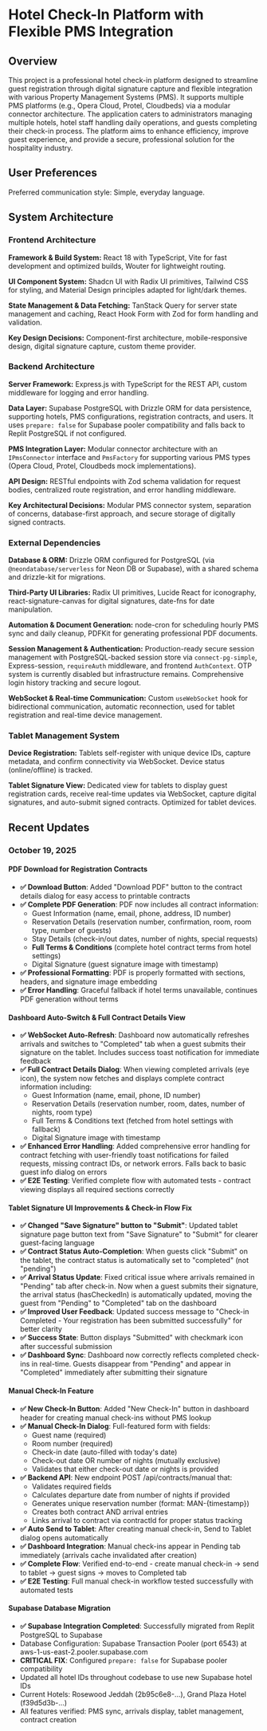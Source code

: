 # Hotel Check-In Platform with Flexible PMS Integration

## Overview

This project is a professional hotel check-in platform designed to streamline guest registration through digital signature capture and flexible integration with various Property Management Systems (PMS). It supports multiple PMS platforms (e.g., Opera Cloud, Protel, Cloudbeds) via a modular connector architecture. The application caters to administrators managing multiple hotels, hotel staff handling daily operations, and guests completing their check-in process. The platform aims to enhance efficiency, improve guest experience, and provide a secure, professional solution for the hospitality industry.

## User Preferences

Preferred communication style: Simple, everyday language.

## System Architecture

### Frontend Architecture

**Framework & Build System:** React 18 with TypeScript, Vite for fast development and optimized builds, Wouter for lightweight routing.

**UI Component System:** Shadcn UI with Radix UI primitives, Tailwind CSS for styling, and Material Design principles adapted for light/dark themes.

**State Management & Data Fetching:** TanStack Query for server state management and caching, React Hook Form with Zod for form handling and validation.

**Key Design Decisions:** Component-first architecture, mobile-responsive design, digital signature capture, custom theme provider.

### Backend Architecture

**Server Framework:** Express.js with TypeScript for the REST API, custom middleware for logging and error handling.

**Data Layer:** Supabase PostgreSQL with Drizzle ORM for data persistence, supporting hotels, PMS configurations, registration contracts, and users. It uses `prepare: false` for Supabase pooler compatibility and falls back to Replit PostgreSQL if not configured.

**PMS Integration Layer:** Modular connector architecture with an `IPmsConnector` interface and `PmsFactory` for supporting various PMS types (Opera Cloud, Protel, Cloudbeds mock implementations).

**API Design:** RESTful endpoints with Zod schema validation for request bodies, centralized route registration, and error handling middleware.

**Key Architectural Decisions:** Modular PMS connector system, separation of concerns, database-first approach, and secure storage of digitally signed contracts.

### External Dependencies

**Database & ORM:** Drizzle ORM configured for PostgreSQL (via `@neondatabase/serverless` for Neon DB or Supabase), with a shared schema and drizzle-kit for migrations.

**Third-Party UI Libraries:** Radix UI primitives, Lucide React for iconography, react-signature-canvas for digital signatures, date-fns for date manipulation.

**Automation & Document Generation:** node-cron for scheduling hourly PMS sync and daily cleanup, PDFKit for generating professional PDF documents.

**Session Management & Authentication:** Production-ready secure session management with PostgreSQL-backed session store via `connect-pg-simple`, Express-session, `requireAuth` middleware, and frontend `AuthContext`. OTP system is currently disabled but infrastructure remains. Comprehensive login history tracking and secure logout.

**WebSocket & Real-time Communication:** Custom `useWebSocket` hook for bidirectional communication, automatic reconnection, used for tablet registration and real-time device management.

### Tablet Management System

**Device Registration:** Tablets self-register with unique device IDs, capture metadata, and confirm connectivity via WebSocket. Device status (online/offline) is tracked.

**Tablet Signature View:** Dedicated view for tablets to display guest registration cards, receive real-time updates via WebSocket, capture digital signatures, and auto-submit signed contracts. Optimized for tablet devices.

## Recent Updates

### October 19, 2025

#### PDF Download for Registration Contracts
- **✅ Download Button**: Added "Download PDF" button to the contract details dialog for easy access to printable contracts
- **✅ Complete PDF Generation**: PDF now includes all contract information:
  - Guest Information (name, email, phone, address, ID number)
  - Reservation Details (reservation number, confirmation, room, room type, number of guests)
  - Stay Details (check-in/out dates, number of nights, special requests)
  - **Full Terms & Conditions** (complete hotel contract terms from hotel settings)
  - Digital Signature (guest signature image with timestamp)
- **✅ Professional Formatting**: PDF is properly formatted with sections, headers, and signature image embedding
- **✅ Error Handling**: Graceful fallback if hotel terms unavailable, continues PDF generation without terms

#### Dashboard Auto-Switch & Full Contract Details View
- **✅ WebSocket Auto-Refresh**: Dashboard now automatically refreshes arrivals and switches to "Completed" tab when a guest submits their signature on the tablet. Includes success toast notification for immediate feedback
- **✅ Full Contract Details Dialog**: When viewing completed arrivals (eye icon), the system now fetches and displays complete contract information including:
  - Guest Information (name, email, phone, ID number)
  - Reservation Details (reservation number, room, dates, number of nights, room type)
  - Full Terms & Conditions text (fetched from hotel settings with fallback)
  - Digital Signature image with timestamp
- **✅ Enhanced Error Handling**: Added comprehensive error handling for contract fetching with user-friendly toast notifications for failed requests, missing contract IDs, or network errors. Falls back to basic guest info dialog on errors
- **✅ E2E Testing**: Verified complete flow with automated tests - contract viewing displays all required sections correctly

#### Tablet Signature UI Improvements & Check-in Flow Fix
- **✅ Changed "Save Signature" button to "Submit"**: Updated tablet signature page button text from "Save Signature" to "Submit" for clearer guest-facing language
- **✅ Contract Status Auto-Completion**: When guests click "Submit" on the tablet, the contract status is automatically set to "completed" (not "pending")
- **✅ Arrival Status Update**: Fixed critical issue where arrivals remained in "Pending" tab after check-in. Now when a guest submits their signature, the arrival status (hasCheckedIn) is automatically updated, moving the guest from "Pending" to "Completed" tab on the dashboard
- **✅ Improved User Feedback**: Updated success message to "Check-in Completed - Your registration has been submitted successfully" for better clarity
- **✅ Success State**: Button displays "Submitted" with checkmark icon after successful submission
- **✅ Dashboard Sync**: Dashboard now correctly reflects completed check-ins in real-time. Guests disappear from "Pending" and appear in "Completed" immediately after submitting their signature

#### Manual Check-In Feature
- **✅ New Check-In Button**: Added "New Check-In" button in dashboard header for creating manual check-ins without PMS lookup
- **✅ Manual Check-In Dialog**: Full-featured form with fields:
  - Guest name (required)
  - Room number (required)
  - Check-in date (auto-filled with today's date)
  - Check-out date OR number of nights (mutually exclusive)
  - Validates that either check-out date or nights is provided
- **✅ Backend API**: New endpoint POST /api/contracts/manual that:
  - Validates required fields
  - Calculates departure date from number of nights if provided
  - Generates unique reservation number (format: MAN-{timestamp})
  - Creates both contract AND arrival entries
  - Links arrival to contract via contractId for proper status tracking
- **✅ Auto Send to Tablet**: After creating manual check-in, Send to Tablet dialog opens automatically
- **✅ Dashboard Integration**: Manual check-ins appear in Pending tab immediately (arrivals cache invalidated after creation)
- **✅ Complete Flow**: Verified end-to-end - create manual check-in → send to tablet → guest signs → moves to Completed tab
- **✅ E2E Testing**: Full manual check-in workflow tested successfully with automated tests

#### Supabase Database Migration
- **✅ Supabase Integration Completed**: Successfully migrated from Replit PostgreSQL to Supabase
- Database Configuration: Supabase Transaction Pooler (port 6543) at aws-1-us-east-2.pooler.supabase.com
- **CRITICAL FIX**: Configured `prepare: false` for Supabase pooler compatibility
- Updated all hotel IDs throughout codebase to use new Supabase hotel IDs
- Current Hotels: Rosewood Jeddah (2b95c6e8-...), Grand Plaza Hotel (f39d5d3b-...)
- All features verified: PMS sync, arrivals display, tablet management, contract creation